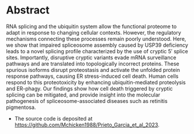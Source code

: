 # Abstract
RNA splicing and the ubiquitin system allow the functional proteome to adapt in response to changing cellular contexts. However, the regulatory mechanisms connecting these processes remain poorly understood. Here, we show that impaired spliceosome assembly caused by USP39 deficiency leads to a novel splicing profile characterized by the use of cryptic 5′ splice sites. Importantly, disruptive cryptic variants evade mRNA surveillance pathways and are translated into topologically incorrect proteins. These spurious isoforms disrupt proteostasis and activate the unfolded protein response pathways, causing ER stress-induced cell death. Human cells respond to this proteotoxicity by enhancing ubiquitin-mediated proteolysis and ER-phagy. Our findings show how cell death triggered by cryptic splicing can be mitigated, and provide insight into the molecular pathogenesis of spliceosome-associated diseases such as retinitis pigmentosa.

* The source code is deposited at https://github.com/Mchicken1988/Prieto_Garcia_et_al_2023.
